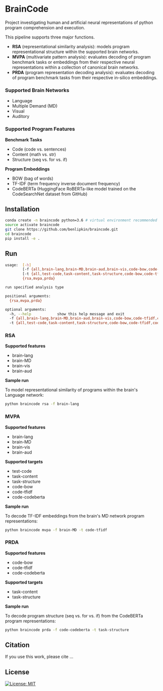 # BrainCode

Project investigating human and artificial neural representations of python program comprehension and execution.

This pipeline supports three major functions.

-   **RSA** (representational similarity analysis): models program representational structure within the supported brain networks.
-   **MVPA** (multivariate pattern analysis): evaluates decoding of program benchmark tasks or embeddings from their respective neural representations within a collection of canonical brain networks.
-   **PRDA** (program representation decoding analysis): evaluates decoding of program benchmark tasks from their respective in-silico embeddings.

### Supported Brain Networks

-   Language
-   Multiple Demand (MD)
-   Visual
-   Auditory

### Supported Program Features

**Benchmark Tasks**

-   Code (code vs. sentences)
-   Content (math vs. str)
-   Structure (seq vs. for vs. if)

**Program Embeddings**

-   BOW (bag of words)
-   TF-IDF (term frequency inverse document frequency)
-   CodeBERTa (HuggingFace RoBERTa-like model trained on the CodeSearchNet dataset from GitHub)

## Installation

```bash
conda create -n braincode python=3.6 # virtual environment recommended
source activate braincode
git clone https://github.com/benlipkin/braincode.git
cd braincode
pip install -e .
```

## Run

```bash
usage:  [-h]
        [-f {all,brain-lang,brain-MD,brain-aud,brain-vis,code-bow,code-tfidf,code-codeberta}]
        [-t {all,test-code,task-content,task-structure,code-bow,code-tfidf,code-codeberta}]
        {rsa,mvpa,prda}

run specified analysis type

positional arguments:
  {rsa,mvpa,prda}

optional arguments:
  -h, --help            show this help message and exit
  -f {all,brain-lang,brain-MD,brain-aud,brain-vis,code-bow,code-tfidf,code-codeberta}, --feature {all,brain-lang,brain-MD,brain-aud,brain-vis,code-bow,code-tfidf,code-codeberta}
  -t {all,test-code,task-content,task-structure,code-bow,code-tfidf,code-codeberta}, --target {all,test-code,task-content,task-structure,code-bow,code-tfidf,code-codeberta}
```

### RSA

**Supported features**

-   brain-lang
-   brain-MD
-   brain-vis
-   brain-aud

**Sample run**

To model representational similarity of programs within the brain's Language network:

```bash
python braincode rsa -f brain-lang
```

### MVPA

**Supported features**

-   brain-lang
-   brain-MD
-   brain-vis
-   brain-aud

**Supported targets**

-   test-code
-   task-content
-   task-structure
-   code-bow
-   code-tfidf
-   code-codeberta

**Sample run**

To decode TF-IDF embeddings from the brain's MD network program representations:

```bash
python braincode mvpa -f brain-MD -t code-tfidf
```

### PRDA

**Supported features**

-   code-bow
-   code-tfidf
-   code-codeberta

**Supported targets**

-   task-content
-   task-structure

**Sample run**

To decode program structure (seq vs. for vs. if) from the CodeBERTa program representations:

```bash
python braincode prda -f code-codeberta -t task-structure
```

## Citation

If you use this work, please cite ...

## License

[![License: MIT](https://img.shields.io/badge/License-MIT-blue.svg)](https://opensource.org/licenses/MIT)
